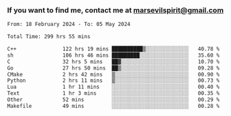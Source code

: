 ### If you want to find me, contact me at marsevilspirit@gmail.com

<!--
**marsevilspirit/marsevilspirit** is a ✨ _special_ ✨ repository because its `README.md` (this file) appears on your GitHub profile.

Here are some ideas to get you started:

- 🔭 I’m currently working on ...
- 🌱 I’m currently learning ...
- 👯 I’m looking to collaborate on ...
- 🤔 I’m looking for help with ...
- 💬 Ask me about ...
- 📫 How to reach me: ...
- 😄 Pronouns: ...
- ⚡ Fun fact: ...
-->
<!--START_SECTION:waka-->

```txt
From: 18 February 2024 - To: 05 May 2024

Total Time: 299 hrs 55 mins

C++               122 hrs 19 mins ██████████▒░░░░░░░░░░░░░░   40.78 %
sh                106 hrs 46 mins █████████░░░░░░░░░░░░░░░░   35.60 %
C                 32 hrs 5 mins   ██▓░░░░░░░░░░░░░░░░░░░░░░   10.70 %
Go                27 hrs 50 mins  ██▒░░░░░░░░░░░░░░░░░░░░░░   09.28 %
CMake             2 hrs 42 mins   ▒░░░░░░░░░░░░░░░░░░░░░░░░   00.90 %
Python            2 hrs 11 mins   ▒░░░░░░░░░░░░░░░░░░░░░░░░   00.73 %
Lua               1 hr 11 mins    ░░░░░░░░░░░░░░░░░░░░░░░░░   00.40 %
Text              1 hr 3 mins     ░░░░░░░░░░░░░░░░░░░░░░░░░   00.35 %
Other             52 mins         ░░░░░░░░░░░░░░░░░░░░░░░░░   00.29 %
Makefile          49 mins         ░░░░░░░░░░░░░░░░░░░░░░░░░   00.28 %
```

<!--END_SECTION:waka-->
